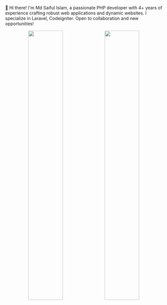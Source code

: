 👋 Hi there! I'm Md Saiful Islam, a passionate PHP developer with 4+ years of experience crafting robust web applications 
   and dynamic websites. I specialize in Laravel, Codeigniter. Open to collaboration and new opportunities!

<p align="center">
  <img width="47%" src="https://github-readme-stats.vercel.app/api?username=saifulislam07&show_icons=true&theme=tokyonight" />&nbsp;
  <img width="47%" src="https://github-readme-streak-stats.herokuapp.com/?user=saifulislam07&theme=tokyonight" />
</p>
